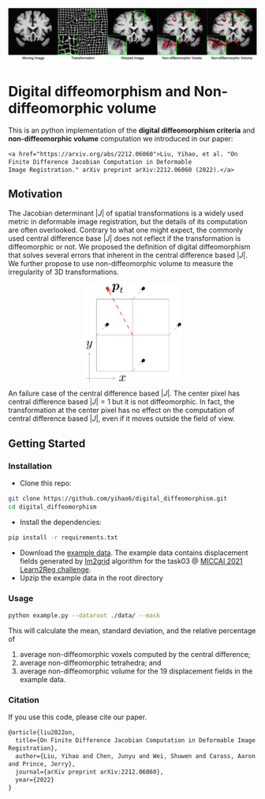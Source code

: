 <img src='imgs/example.png' width="1000px"/>

# Digital diffeomorphism and Non-diffeomorphic volume
This is an python implementation of the **digital diffeomorphism criteria** and
**non-diffeomorphic volume** computation we introduced in our paper:

    <a href="https://arxiv.org/abs/2212.06060">Liu, Yihao, et al. "On Finite Difference Jacobian Computation in Deformable
    Image Registration." arXiv preprint arXiv:2212.06060 (2022).</a>

## Motivation
The Jacobian determinant $|J|$ of spatial transformations is a widely used metric in
deformable image registration, but the details of its computation are often overlooked.
Contrary to what one might expect, the commonly used central difference base $|J|$
does not reflect if the transformation is diffeomorphic or not. We proposed the
definition of digital diffeomorphism that solves several errors that inherent in
the central difference based $|J|$. We further propose to use non-diffeomorphic
volume to measure the irregularity of 3D transformations.

<p align="center">
  <img src='imgs/checkerboard_problem.png' align="center" width="200px"/>
</p>

An failure case of the central difference based $|J|$. The center pixel
has central difference based $|J|=1$ but it is not diffeomorphic. In fact, the
transformation at the center pixel has no effect on the computation of central
difference based $|J|$, even if it moves outside the field of view.
## Getting Started

### Installation
- Clone this repo:
```bash
git clone https://github.com/yihao6/digital_diffeomorphism.git
cd digital_diffeomorphism
```
- Install the dependencies:
```bash
pip install -r requirements.txt
```
- Download the [example data](https://iacl.ece.jhu.edu/index.php?title=Digital_diffeomorphism).
The example data contains displacement fields generated by [Im2grid](https://arxiv.org/pdf/2203.03626.pdf) algorithm for the task03 @ [MICCAI 2021 Learn2Reg challenge](https://learn2reg.grand-challenge.org/Learn2Reg2021/).
- Upzip the example data in the root directory

### Usage
```bash
python example.py --dataroot ./data/ --mask
```
This will calculate the mean, standard deviation, and the relative percentage of
1. average non-diffeomorphic voxels computed by the central difference;
2. average non-diffeomorphic tetrahedra; and
3. average non-diffeomorphic volume
for the 19 displacement fields in the example data.

### Citation
If you use this code, please cite our paper.
```
@article{liu2022on,
  title={On Finite Difference Jacobian Computation in Deformable Image Registration},
  author={Liu, Yihao and Chen, Junyu and Wei, Shuwen and Carass, Aaron and Prince, Jerry},
  journal={arXiv preprint arXiv:2212.06060},
  year={2022}
}

```
